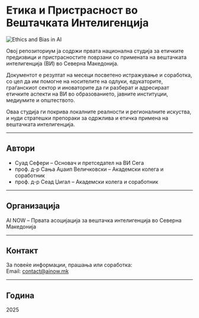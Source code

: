 # Етика и Пристрасност во Вештачката Интелигенција

![Ethics and Bias in AI](./images/Ethics.png)

Овој репозиториум ја содржи првата национална студија за етичките предизвици и пристрасностите поврзани со примената на вештачката интелигенција (ВИ) во Северна Македонија.

Документот е резултат на месеци посветено истражување и соработка, со цел да им помогне на носителите на одлуки, едукаторите, граѓанскиот сектор и иноваторите да ги разберат и адресираат етичките аспекти на ВИ во образованието, јавните институции, медиумите и општеството.

Оваа студија ги покрива локалните реалности и регионалните искуства, и нуди стратешки препораки за одржлива и етичка примена на вештачката интелигенција.

---

## Автори

- Суад Сефери – Основач и претседател на ВИ Сега 
- проф. д-р Сања Аџаип Величковски – Академски колега и соработник  
- проф. д-р Сеад Џигал – Академски колега и соработник

---

## Организација

AI NOW – Првата асоцијација за вештачка интелигенција во Северна Македонија

---

## Контакт

За повеќе информации, прашања или соработка:  
Email: contact@ainow.mk 

---

## Година

2025
